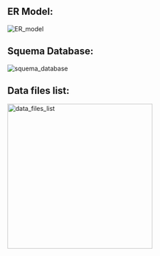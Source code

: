 ## ER Model:

![ER_model](https://user-images.githubusercontent.com/17050990/153091291-6d1de13d-b87f-4fee-8215-3c983d925da0.png)

## Squema Database:

![squema_database](https://user-images.githubusercontent.com/17050990/153091400-b7b48664-d75d-416b-9366-5ada809e556b.jpg)


## Data files list:

<img width="326" alt="data_files_list" src="https://user-images.githubusercontent.com/17050990/153091355-c39b7987-1809-4353-8c15-5aef9ba5553e.png">
